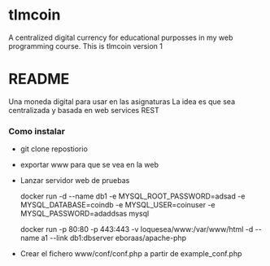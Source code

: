 # tlmcoin
A centralized digital currency for educational purposses in my web programming course. This is tlmcoin version 1
# README #

Una moneda digital para usar en las asignaturas
La idea es que sea centralizada y basada  en web services REST

### Como instalar

* git clone repostiorio
* exportar www para que se vea en la web

* Lanzar servidor web de pruebas

	docker run -d --name db1 -e MYSQL_ROOT_PASSWORD=adsad -e MYSQL_DATABASE=coindb -e MYSQL_USER=coinuser -e MYSQL_PASSWORD=adaddsas mysql	

   docker run -p 80:80 -p 443:443 -v loquesea/www:/var/www/html -d --name a1 --link db1:dbserver eboraas/apache-php

* Crear el fichero www/conf/conf.php a partir de example_conf.php






